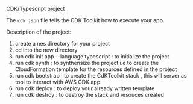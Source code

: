CDK/Typescript project



The `cdk.json` file tells the CDK Toolkit how to execute your app.

Description of the project:

1. create a nes directory for your project
2. cd into the new directory
3. run cdk init app --language typescript : to initialize the project 
4. run cdk synth : to synthensize the project i.e to create the CloudFormation template for the resources defined in the project
5. run cdk bootstrap : to create the CdKToolkit stack , this will server as tool to interact with AWS CDK app
6. run cdk deploy : to deploy your already written template 
7. run cdk destroy : to destroy the stack and resouces created 

